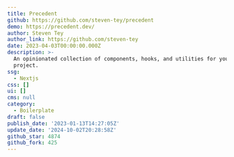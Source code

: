 ```yaml
---
title: Precedent
github: https://github.com/steven-tey/precedent
demo: https://precedent.dev/
author: Steven Tey
author_link: https://github.com/steven-tey
date: 2023-04-03T00:00:00.000Z
description: >-
  An opinionated collection of components, hooks, and utilities for your Next.js
  project.
ssg:
  - Nextjs
css: []
ui: []
cms: null
category:
  - Boilerplate
draft: false
publish_date: '2023-01-13T14:27:05Z'
update_date: '2024-10-02T20:28:58Z'
github_star: 4874
github_fork: 425
---
```


